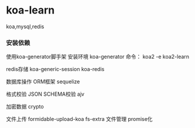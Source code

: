 # koa-learn
koa,mysql,redis

 ### 安装依赖
  使用koa-generator脚手架 安装环境
  koa-generator
    命令： koa2 -e koa2-learn 

  redis存储
    koa-generic-session
    koa-redis

  数据库操作 ORM框架
  sequelize

  格式校验 JSON SCHEMA校验
  ajv

  加密数据
  crypto

  文件上传
  formidable-upload-koa
  fs-extra 文件管理 promise化